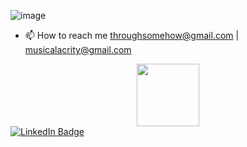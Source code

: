 ![image](https://user-images.githubusercontent.com/89665095/156860650-de2984cd-27b6-4177-8d98-801224cdff44.png)
- 📫 How to reach me throughsomehow@gmail.com | musicalacrity@gmail.com

<div id="header" align="center">
  <img src="https://media.giphy.com/media/M9gbBd9nbDrOTu1Mqx/giphy.gif" width="100"/>
</div>

<div id="badges">
  <a href="https://www.linkedin.com/in/ivan-chernukhin-a63813121">
    <img src="https://img.shields.io/badge/LinkedIn-blue?style=for-the-badge&logo=linkedin&logoColor=white" alt="LinkedIn Badge"/>
  </a>
</div>
